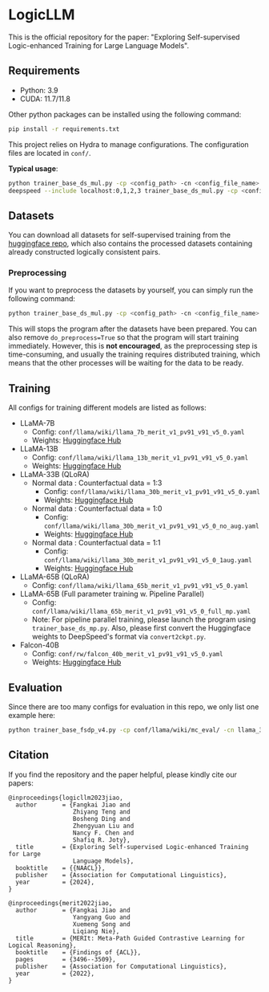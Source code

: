 # LogicLLM

This is the official repository for the paper: "Exploring Self-supervised Logic-enhanced Training for Large Language Models".

## Requirements

- Python: 3.9
- CUDA: 11.7/11.8

Other python packages can be installed using the following command:
```bash
pip install -r requirements.txt
```

This project relies on Hydra to manage configurations. The configuration files are located in `conf/`.

**Typical usage**:

```bash
python trainer_base_ds_mul.py -cp <config_path> -cn <config_file_name>  # torch launcher
deepspeed --include localhost:0,1,2,3 trainer_base_ds_mul.py -cp <config_path> -cn <config_file_name>  # deepspeed launcher
```

## Datasets

You can download all datasets for self-supervised training from the [huggingface repo](https://huggingface.co/datasets/chitanda/wiki_erica_path_v9.1/tree/main),
which also contains the processed datasets containing already constructed logically consistent pairs.

### Preprocessing

If you want to preprocess the datasets by yourself, you can simply run the following command:
```bash
python trainer_base_ds_mul.py -cp <config_path> -cn <config_file_name> do_preprocess=True
```
This will stops the program after the datasets have been prepared. You can also remove `do_preprocess=True` so that the program will start training immediately.
However, this is **not encouraged**, as the preprocessing step is time-consuming, and usually the training requires distributed training,
which means that the other processes will be waiting for the data to be ready.


## Training

All configs for training different models are listed as follows:
- LLaMA-7B
  - Config: `conf/llama/wiki/llama_7b_merit_v1_pv91_v91_v5_0.yaml`
  - Weights: [Huggingface Hub](https://huggingface.co/chitanda/llama.7b.merit_v91_v91.seq2seq.v5.0.3aug.w4.adamw.500steps.NA100.0504/tree/main)
- LLaMA-13B
  - Config: `conf/llama/wiki/llama_13b_merit_v1_pv91_v91_v5_0.yaml`
  - Weights: [Huggingface Hub](https://huggingface.co/chitanda/llama.13b.merit_v91_v91.seq2seq.v5.0.3aug.w8.adamw.500steps.NA100.0426/tree/main)
- LLaMA-33B (QLoRA)
  - Normal data : Counterfactual data = 1:3
    - Config: `conf/llama/wiki/llama_30b_merit_v1_pv91_v91_v5_0.yaml`
    - Weights: [Huggingface Hub](https://huggingface.co/chitanda/llama.30b.merit_v91_v91.seq2seq.v5.0.3aug.w4.adamw.400steps.NA100.0525/tree/main)
  - Normal data : Counterfactual data = 1:0
    - Config: `conf/llama/wiki/llama_30b_merit_v1_pv91_v91_v5_0_no_aug.yaml`
    - Weights: [Huggingface Hub](https://huggingface.co/chitanda/llama.30b.merit_v91_v91.seq2seq.v5.0.0aug.w4.adamw.400steps.A40.0602/tree/main)
  - Normal data : Counterfactual data = 1:1
    - Config: `conf/llama/wiki/llama_30b_merit_v1_pv91_v91_v5_0_1aug.yaml`
    - Weights: [Huggingface Hub](https://huggingface.co/chitanda/llama.30b.merit_v91_v91.seq2seq.v5.0.1aug.w4.adamw.400steps.H100.0125/tree/main)
- LLaMA-65B (QLoRA)
  - Config: `conf/llama/wiki/llama_65b_merit_v1_pv91_v91_v5_0.yaml`
- LLaMA-65B (Full parameter training w. Pipeline Parallel)
  - Config: `conf/llama/wiki/llama_65b_merit_v1_pv91_v91_v5_0_full_mp.yaml`
  - Note: For pipeline parallel training, please launch the program using `trainer_base_ds_mp.py`. 
  Also, please first convert the Huggingface weights to DeepSpeed's format via `convert2ckpt.py`.
- Falcon-40B
  - Config: `conf/rw/falcon_40b_merit_v1_pv91_v91_v5_0.yaml`
  - Weights: [Huggingface Hub](https://huggingface.co/chitanda/falcon.40b.q_lora.merit_v91_v91.seq2seq.v5.0.3aug.w16.adamw.500steps.NA100.0528/tree/main)

## Evaluation

Since there are too many configs for evaluation in this repo, we only list one example here:
```bash
python trainer_base_fsdp_v4.py -cp conf/llama/wiki/mc_eval/ -cn llama_30b_merit_v5_qlora_logiqav2_eval_mc_v1_0_test  # This is for LogiQA-v2 multiple choice evaluation.
```

## Citation

If you find the repository and the paper helpful, please kindly cite our papers:
```
@inproceedings{logicllm2023jiao,
  author       = {Fangkai Jiao and
                  Zhiyang Teng and
                  Bosheng Ding and
                  Zhengyuan Liu and
                  Nancy F. Chen and
                  Shafiq R. Joty},
  title        = {Exploring Self-supervised Logic-enhanced Training for Large
                  Language Models},
  booktitle    = {{NAACL}},
  publisher    = {Association for Computational Linguistics},
  year         = {2024},
}

@inproceedings{merit2022jiao,
  author       = {Fangkai Jiao and
                  Yangyang Guo and
                  Xuemeng Song and
                  Liqiang Nie},
  title        = {MERIt: Meta-Path Guided Contrastive Learning for Logical Reasoning},
  booktitle    = {Findings of {ACL}},
  pages        = {3496--3509},
  publisher    = {Association for Computational Linguistics},
  year         = {2022},
}
```
